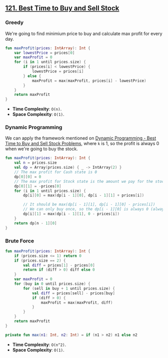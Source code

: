 ## [121. Best Time to Buy and Sell Stock](https://leetcode.com/problems/best-time-to-buy-and-sell-stock/)

### Greedy
We're going to find minimium price to buy and calculate max profit for every day.

```kotlin
fun maxProfit(prices: IntArray): Int {
    var lowestPrice = prices[0]
    var maxProfit = 0
    for (i in 1 until prices.size) {
        if (prices[i] < lowestPrice) {
            lowestPrice = prices[i]
        } else {
            maxProfit = max(maxProfit, prices[i] - lowestPrice)
        }
    }
    return maxProfit
}
```

* **Time Complexity**: `O(n)`.
* **Space Complexity**: `O(1)`.

### Dynamic Programming
We can apply the framework mentioned on [Dynamic Programming - Best Time to Buy and Sell Stock Problems](../topics/dynamic-programming.md#best-time-to-buy-and-sell-stock-problems), where `k` is 1, so the profit is always 0 when we're going to buy the stock.

```kotlin
fun maxProfit(prices: IntArray): Int {
    val n = prices.size
    val dp = Array(prices.size) { _ -> IntArray(2) }
    // The max profit for Cash state is 0
    dp[0][0] = 0
    // The max profit for Stock state is the amount we pay for the stock
    dp[0][1] = -prices[0]
    for (i in 1 until prices.size) {
        dp[i][0] = max(dp[i - 1][0], dp[i - 1][1] + prices[i])

        // It should be max(dp[i - 1][1], dp[i - 1][0] - prices[i])
        // We can only buy once, so the dp[i - 1][0] is always 0 (always buy stock at i-th price)
        dp[i][1] = max(dp[i - 1][1], 0 - prices[i])
    }
    return dp[n - 1][0]
}
```

### Brute Force
```kotlin
fun maxProfit(prices: IntArray): Int {
    if (prices.size <= 1) return 0
    if (prices.size == 2) {
        val diff = prices[1] - prices[0]
        return if (diff > 0) diff else 0
    }
    var maxProfit = 0
    for (buy in 0 until prices.size) {
        for (sell in buy + 1 until prices.size) {
            val diff = prices[sell] - prices[buy]
            if (diff > 0) {
                maxProfit = max(maxProfit, diff)
            }
        }
    }       
    return maxProfit
}

private fun max(n1: Int, n2: Int) = if (n1 > n2) n1 else n2
```

* **Time Complexity**: `O(n^2)`.
* **Space Complexity**: `O(1)`.